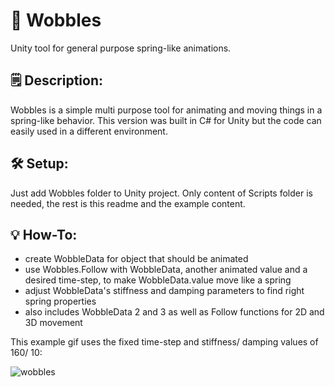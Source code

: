 # 📳 Wobbles
Unity tool for general purpose spring-like animations.

## 🗒️ Description:

Wobbles is a simple multi purpose tool for animating and moving things in a spring-like behavior.
This version was built in C# for Unity but the code can easily used in a different environment. 

## 🛠️ Setup:

Just add Wobbles folder to Unity project. Only content of Scripts folder is needed, the rest is this readme and the example content.

## 💡 How-To:
- create WobbleData for object that should be animated
- use Wobbles.Follow with WobbleData, another animated value and a desired time-step, to make WobbleData.value move like a spring
- adjust WobbleData's stiffness and damping parameters to find right spring properties
- also includes WobbleData 2 and 3 as well as Follow functions for 2D and 3D movement

This example gif uses the fixed time-step and stiffness/ damping values of 160/ 10:

![wobbles](https://user-images.githubusercontent.com/23469925/151717319-6b3dfdb5-c99d-47ab-9a30-0f4903da52dd.gif)
